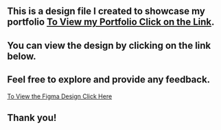 ## This is a design file I created to showcase my portfolio [To View my Portfolio Click on the Link](https://www.behance.net/gallery/203369747/My-Design-Portfolio). 
## You can view the design by clicking on the link below. 
## Feel free to explore and provide any feedback. 
[To View the Figma Design Click Here](https://www.figma.com/file/ASaktBnbT4Lv4j47EyGRZB/My-Design-File?type=design&t=Fi666KFJuHW9Ohm2-6)

## Thank you!
